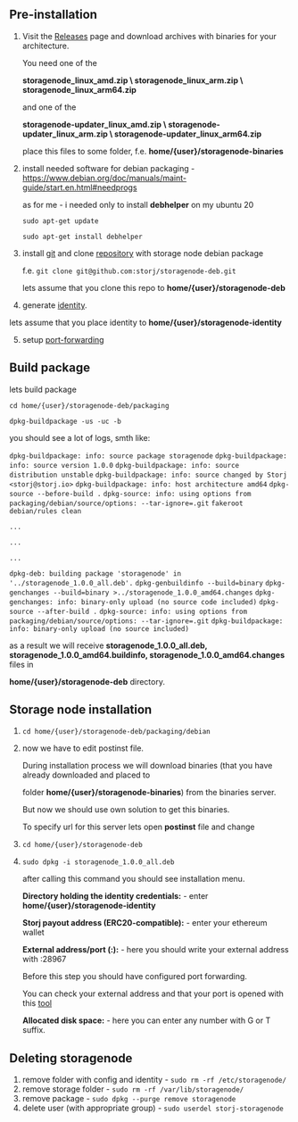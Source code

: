## Pre-installation

1. Visit the [Releases](https://github.com/storj/storj/releases) page and download archives with binaries for your architecture.

   You need one of the 

   **storagenode_linux_amd.zip \ storagenode_linux_arm.zip \ storagenode_linux_arm64.zip**

   and one of the 

   **storagenode-updater_linux_amd.zip \ storagenode-updater_linux_arm.zip \ storagenode-updater_linux_arm64.zip**

   place this files to some folder, f.e. **home/{user}/storagenode-binaries**

2. install needed software for debian packaging - https://www.debian.org/doc/manuals/maint-guide/start.en.html#needprogs

   as for me - i needed only to install **debhelper** on my ubuntu 20

   `sudo apt-get update`

   `sudo apt-get install debhelper`

3. install [git](https://git-scm.com/downloads) and clone [repository](https://github.com/storj/storagenode-deb) with storage node debian package

   f.e. `git clone git@github.com:storj/storagenode-deb.git`

   lets assume that you clone this repo to **home/{user}/storagenode-deb**

4.  generate [identity](https://documentation.storj.io/dependencies/identity). 

   lets assume that you place identity to **home/{user}/storagenode-identity**

5. setup [port-forwarding](https://documentation.storj.io/dependencies/port-forwarding)

  

## Build package

lets build package 

`cd home/{user}/storagenode-deb/packaging`

`dpkg-buildpackage -us -uc -b`

you should see a lot of logs, smth like:

`dpkg-buildpackage: info: source package storagenode`
`dpkg-buildpackage: info: source version 1.0.0`
`dpkg-buildpackage: info: source distribution unstable`
`dpkg-buildpackage: info: source changed by Storj <storj@storj.io>`
`dpkg-buildpackage: info: host architecture amd64`
 `dpkg-source --before-build .`
`dpkg-source: info: using options from packaging/debian/source/options: --tar-ignore=.git`
 `fakeroot debian/rules clean`

`...`

`...`

`...`

`dpkg-deb: building package 'storagenode' in '../storagenode_1.0.0_all.deb'.`
 `dpkg-genbuildinfo --build=binary`
 `dpkg-genchanges --build=binary >../storagenode_1.0.0_amd64.changes`
`dpkg-genchanges: info: binary-only upload (no source code included)`
 `dpkg-source --after-build .`
`dpkg-source: info: using options from packaging/debian/source/options: --tar-ignore=.git`
`dpkg-buildpackage: info: binary-only upload (no source included)`



as a result we will receive **storagenode_1.0.0_all.deb, storagenode_1.0.0_amd64.buildinfo, storagenode_1.0.0_amd64.changes** files in

**home/{user}/storagenode-deb** directory.

## Storage node installation

1. `cd home/{user}/storagenode-deb/packaging/debian`

2. now we have to edit postinst file. 

   During installation process we will download binaries (that you have already downloaded and placed to 

   folder **home/{user}/storagenode-binaries**) from the binaries server. 

   But now we should use own solution to get this binaries.

   To specify url for this server lets open **postinst** file and change

3. `cd home/{user}/storagenode-deb`

4. `sudo dpkg -i storagenode_1.0.0_all.deb`

   after calling this command you should see installation menu.

   **Directory holding the identity credentials:** - enter **home/{user}/storagenode-identity**

   **Storj payout address (ERC20-compatible):** - enter your ethereum wallet

   **External address/port (<ip>:<port>):** - here you should write your external address with :28967

   Before this step you should have configured port forwarding.

   You can check your external address and that your port is opened with this [tool](https://www.yougetsignal.com/tools/open-ports/)

   **Allocated disk space:** - here you can enter any number with G or T suffix.



## Deleting storagenode

1. remove folder with config and identity - `sudo rm -rf /etc/storagenode/`
2. remove storage folder - `sudo rm -rf /var/lib/storagenode/`
3. remove package - `sudo dpkg --purge remove storagenode`
4. delete user (with appropriate group) - `sudo userdel storj-storagenode`

